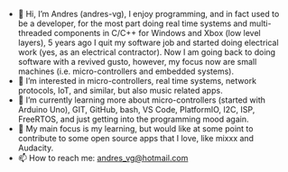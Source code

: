 - 👋 Hi, I’m Andres (andres-vg), I enjoy programming, and in fact used to be a developer, for the most part doing real time systems and multi-threaded components in C/C++ for Windows and Xbox (low level layers), 5 years ago I quit my software job and started doing electrical work (yes, as an electrical contractor). Now I am going back to doing software with a revived gusto, however, my focus now are small machines (i.e. micro-controllers and embedded systems).
- 👀 I’m interested in micro-controllers, real time systems, network protocols, IoT, and similar, but also music related apps.
- 🌱 I’m currently learning more about micro-controllers (started with Arduino Uno), GIT, GitHub, bash, VS Code, PlatformIO, I2C, ISP, FreeRTOS, and just getting into the programming mood again.
- 💞️ My main focus is my learning, but would like at some point to contribute to some open source apps that I love, like mixxx and Audacity.
- 📫 How to reach me: andres_vg@hotmail.com
<!---
andres-vg/andres-vg is a ✨ special ✨ repository because its `README.md` (this file) appears on your GitHub profile.
You can click the Preview link to take a look at your changes.
--->
